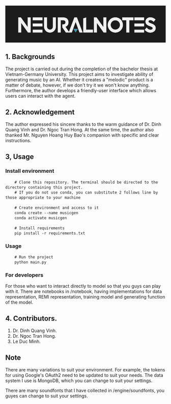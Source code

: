 
![NeuralNotes](/engine/static/logo_idea_01.png)

## 1. Backgrounds 

The project is carried out during the completion of the bachelor thesis at Vietnam-Germany University. This project aims to investigate ability of generating music by an AI. Whether it creates a "melodic" product is a matter of debate, however, if we don't try it we won't know anything. Furthermore, the author develops a friendly-user interface which allows users can interact with the agent. 

## 2. Acknowledgement

The author expressed his sincere thanks to the warm guidance of Dr. Dinh Quang Vinh and Dr. Ngoc Tran Hong. At the same time, the author also thanked Mr. Nguyen Hoang Huy Bao's companion with specific and clear instructions.

## 3, Usage

### Install environment 

```
    # Clone this repository. The terminal should be directed to the directory containing this project.
    # If you do not use conda, you can substitute 2 follows line by those appropriate to your machine

    # Create environment and access to it
    conda create --name musicgen
    conda activate musicgen

    # Install requirements
    pip install -r requirements.txt
```

### Usage

```
    # Run the project
    python main.py
```

### For developers

For those who want to interact directly to model so that you guys can play with it. There are notebooks in /notebook, having implementations for data representation, REMI representation, training model and generating function of the model. 


## 4. Contributors. 

1. Dr. Dinh Quang Vinh. 
2. Dr. Ngoc Tran Hong. 
3. Le Duc Minh. 


## Note

There are many variations to suit your environment. For example, the tokens for using Google's OAuth2 need to be updated to suit your needs. The data system I use is MongoDB, which you can change to suit your settings.

There are many soundfonts that I have collected in /engine/soundfonts, you guyes can change to suit your settings. 
